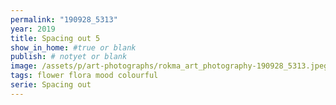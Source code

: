 ```yaml
---
permalink: "190928_5313"
year: 2019
title: Spacing out 5
show_in_home: #true or blank
publish: # notyet or blank
image: /assets/p/art-photographs/rokma_art_photography-190928_5313.jpeg
tags: flower flora mood colourful
serie: Spacing out
---
```

